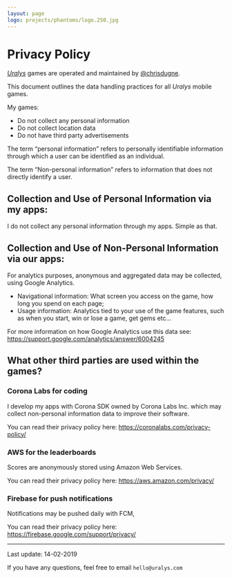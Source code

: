 ```yaml
---
layout: page
logo: projects/phantoms/logo.250.jpg
---
```


# Privacy Policy

[_Uralys_](http://uralys.com) games are operated and maintained by [@chrisdugne](https://twitter.com/chrisdugne).

This document outlines the data handling practices for all _Uralys_ mobile games.

My games:

- Do not collect any personal information
- Do not collect location data
- Do not have third party advertisements

The term “personal information” refers to personally identifiable information through which a user can be identified as an individual.

The term “Non-personal information” refers to information that does not directly identify a user.

## Collection and Use of Personal Information via my apps:

I do not collect any personal information through my apps. Simple as that.

## Collection and Use of Non-Personal Information via our apps:

For analytics purposes, anonymous and aggregated data may be collected, using Google Analytics.

- Navigational information: What screen you access on the game, how long you spend on each page;
- Usage information: Analytics tied to your use of the game features, such as when you start, win or lose a game, get gems etc...

For more information on how Google Analytics use this data see: https://support.google.com/analytics/answer/6004245

## What other third parties are used within the games?

### Corona Labs for coding

I develop my apps with Corona SDK owned by Corona Labs Inc. which may collect non-personal information data to improve their software.

You can read their privacy policy here: https://coronalabs.com/privacy-policy/

### AWS for the leaderboards

Scores are anonymously stored using Amazon Web Services.

You can read their privacy policy here: https://aws.amazon.com/privacy/

### Firebase for push notifications

Notifications may be pushed daily with FCM,

You can read their privacy policy here: https://firebase.google.com/support/privacy/

---

Last update: 14-02-2019

If you have any questions, feel free to email `hello@uralys.com`
